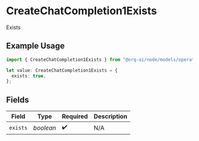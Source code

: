 # CreateChatCompletion1Exists

Exists

## Example Usage

```typescript
import { CreateChatCompletion1Exists } from "@orq-ai/node/models/operations";

let value: CreateChatCompletion1Exists = {
  exists: true,
};
```

## Fields

| Field              | Type               | Required           | Description        |
| ------------------ | ------------------ | ------------------ | ------------------ |
| `exists`           | *boolean*          | :heavy_check_mark: | N/A                |
